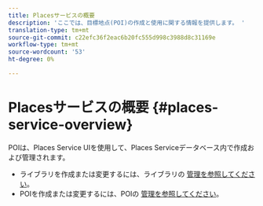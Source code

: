 ```yaml
---
title: Placesサービスの概要
description: 'ここでは、目標地点(POI)の作成と使用に関する情報を提供します。 '
translation-type: tm+mt
source-git-commit: c22efc36f2eac6b20fc555d998c3988d8c31169e
workflow-type: tm+mt
source-wordcount: '53'
ht-degree: 0%

---
```



# Placesサービスの概要 {#places-service-overview}

POIは、Places Service UIを使用して、Places Serviceデータベース内で作成および管理されます。

* ライブラリを作成または変更するには、ライブラリの [管理を参照してください](/help/poi-mgmt-ui/manage-libraries-in-the-places-ui.md)。
* POIを作成または変更するには、POIの [管理を参照してください](/help/poi-mgmt-ui/managing-pois-in-the-places-ui.md)。
